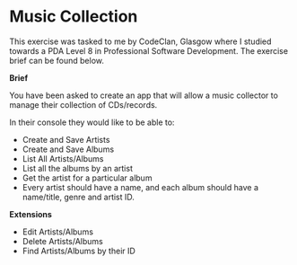 # Music Collection

This exercise was tasked to me by CodeClan, Glasgow where I studied towards a PDA Level 8 in Professional Software Development. The exercise brief can be found below.

**Brief**

You have been asked to create an app that will allow a music collector to manage their collection of CDs/records.

In their console they would like to be able to:

- Create and Save Artists
- Create and Save Albums
- List All Artists/Albums
- List all the albums by an artist
- Get the artist for a particular album
- Every artist should have a name, and each album should have a name/title, genre and artist ID.

**Extensions**

- Edit Artists/Albums
- Delete Artists/Albums
- Find Artists/Albums by their ID
